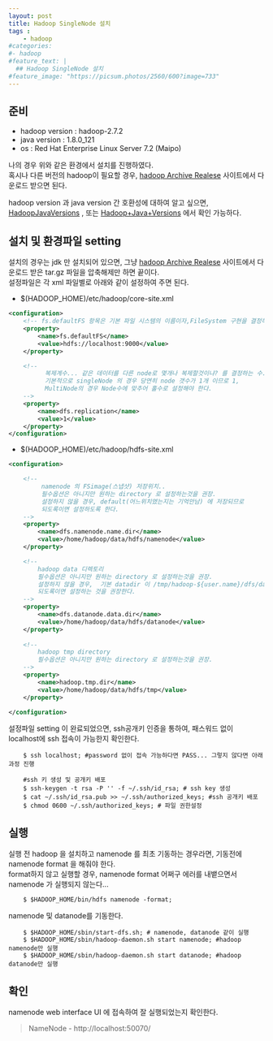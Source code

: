 ```yaml
---
layout: post
title: Hadoop SingleNode 설치
tags :
    - hadoop
#categories:
#- hadoop
#feature_text: |
  ## Hadoop SingleNode 설치
#feature_image: "https://picsum.photos/2560/600?image=733"
---
```


## 준비
* hadoop version : hadoop-2.7.2  
* java version : 1.8.0_121  
* os : Red Hat Enterprise Linux Server 7.2 (Maipo)  

나의 경우 위와 같은 환경에서 설치를 진행하였다.  
혹시나 다른 버전의 hadoop이 필요할 경우, [hadoop Archive Realese](https://archive.apache.org/dist/hadoop/core/) 사이트에서 다운로드 받으면 된다.  

hadoop version 과 java version 간 호환성에 대하여 알고 싶으면, [HadoopJavaVersions](https://cwiki.apache.org/confluence/display/HADOOP2/HadoopJavaVersions) , 또는
[Hadoop+Java+Versions](https://cwiki.apache.org/confluence/display/HADOOP/Hadoop+Java+Versions) 에서 확인 가능하다.  

## 설치 및 환경파일 setting
설치의 경우는 jdk 만 설치되어 있으면, 그냥 [hadoop Archive Realese](https://archive.apache.org/dist/hadoop/core/) 사이트에서 다운로드 받은 tar.gz 파일을 압축해제만 하면 끝이다.  
설정파일은 각 xml 파일별로 아래와 같이 설정하여 주면 된다.  

* $(HADOOP_HOME)/etc/hadoop/core-site.xml  

``` xml
<configuration>
    <!-- fs.defaultFS 항목은 기본 파일 시스템의 이름이자,FileSystem 구현을 결정하는 URI. 그리고 namenode URI 가 된다. -->
    <property>
        <name>fs.defaultFS</name>
        <value>hdfs://localhost:9000</value>
    </property>

    <!-- 
          복제계수... 같은 데이터를 다른 node로 몇개나 복제할것이냐? 를 결정하는 수.
          기본적으로 singleNode 의 경우 당연히 node 갯수가 1개 이므로 1, 
          MultiNode의 경우 Node수에 맞추어 홀수로 설정해야 한다. 
    -->
    <property>
        <name>dfs.replication</name>
        <value>1</value>
    </property>
</configuration>
```

* $(HADOOP_HOME)/etc/hadoop/hdfs-site.xml  

```xml
<configuration>

    <!-- 
         namenode 의 FSimage(스냅샷) 저장위치..
         필수옵션은 아니지만 원하는 directory 로 설정하는것을 권장.
         설정하지 않을 경우, default(어느위치였는지는 기억안남) 에 저장되므로 
         되도록이면 설정하도록 한다.
    -->
    <property>
        <name>dfs.namenode.name.dir</name>
        <value>/home/hadoop/data/hdfs/namenode</value>
    </property>

    <!-- 
        hadoop data 디렉토리
        필수옵션은 아니지만 원하는 directory 로 설정하는것을 권장.
        설정하지 않을 경우,  기본 datadir 이 /tmp/hadoop-${user.name}/dfs/data 로 지정됨.
        되도록이면 설정하는 것을 권장한다. 
    -->
    <property>
        <name>dfs.datanode.data.dir</name>
        <value>/home/hadoop/data/hdfs/datanode</value>
    </property>
   
    <!-- 
        hadoop tmp directory
        필수옵션은 아니지만 원하는 directory 로 설정하는것을 권장. 
    -->
    <property>
        <name>hadoop.tmp.dir</name>
        <value>/home/hadoop/data/hdfs/tmp</value>
    </property>

</configuration>
```

설정파일 setting 이 완료되었으면, ssh공개키 인증을 통하여, 패스워드 없이 localhost에 ssh 접속이 가능한지 확인한다.  
```shell
    $ ssh localhost; #password 없이 접속 가능하다면 PASS... 그렇지 않다면 아래과정 진행

    #ssh 키 생성 및 공개키 배포
    $ ssh-keygen -t rsa -P '' -f ~/.ssh/id_rsa; # ssh key 생성
    $ cat ~/.ssh/id_rsa.pub >> ~/.ssh/authorized_keys; #ssh 공개키 배포
    $ chmod 0600 ~/.ssh/authorized_keys; # 파일 권한설정
```

## 실행  
실행 전 hadoop 을 설치하고 namenode 를 최초 기동하는 경우라면, 기동전에 namenode format 을 해줘야 한다.  
format하지 않고 실행할 경우, namenode format 어쩌구 에러를 내뱉으면서 namenode 가 실행되지 않는다...

```shell
    $ $HADOOP_HOME/bin/hdfs namenode -format;
```

namenode 및 datanode를 기동한다.  

```shell
    $ $HADOOP_HOME/sbin/start-dfs.sh; # namenode, datanode 같이 실행
    $ $HADOOP_HOME/sbin/hadoop-daemon.sh start namenode; #hadoop namenode만 실행
    $ $HADOOP_HOME/sbin/hadoop-daemon.sh start datanode; #hadoop datanode만 실행
```

## 확인
namenode web interface  UI 에 접속하여 잘 실행되었는지 확인한다.  
> NameNode - http://localhost:50070/